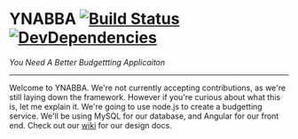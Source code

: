 # YNABBA [![Build Status](https://travis-ci.org/dLopreiato/YNABBA.svg?branch=master)](https://travis-ci.org/dLopreiato/YNABBA) [![DevDependencies](https://david-dm.org/dLopreiato/YNABBA.svg)](https://david-dm.org/dLopreiato/YNABBA)
_You Need A Better Budgettting Applicaiton_

-------------------------------------------------------------

Welcome to YNABBA. We're not currently accepting contributions, as we're still laying down the framework. However if you're curious about what this is, let me explain it. We're going to use node.js to create a budgetting service. We'll be using MySQL for our database, and Angular for our front end. Check out our [wiki](https://github.com/dLopreiato/YNABBA/wiki) for our design docs.
